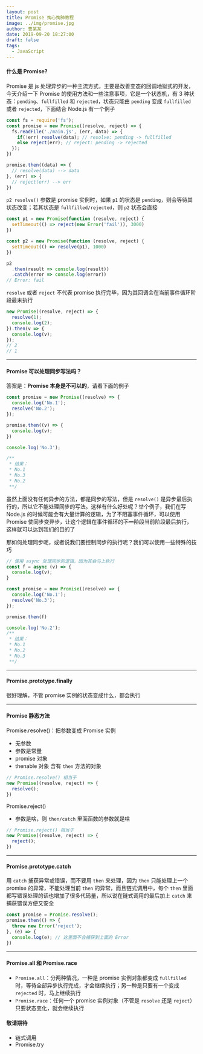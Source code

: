 ```yaml
---
layout: post
title: Promise 掏心掏肺教程
image: ../img/promise.jpg
author: 曹某某
date: 2019-09-20 18:27:00
draft: false
tags:  
  - JavaScript
---
```


#### 什么是 Promise?
Promise 是 js 处理异步的一种主流方式，主要是改善变态的回调地狱式的开发，今天介绍一下 Promise 的使用方法和一些注意事项，它是一个状态机，有 3 种状态：`pending`、`fullfilled` 和 `rejected`，状态只能由 `pending` 变成 `fullfilled` 或者 `rejected`，下面结合 Node.js 有一个例子

```javascript
const fs = require('fs');
const promise = new Promise((resolve, reject) => {
  fs.readFile('./main.js', (err, data) => {
    if(!err) resolve(data); // resolve: pending -> fullfilled
    else reject(err); // reject: pending -> rejected
  });
})

promise.then((data) => {
  // resolve(data) --> data
}, (err) => {
  // reject(err) --> err
})
```

`p2 resolve()` 参数是 promise 实例时，如果 `p1` 的状态是 `pending`，则会等待其状态改变；若其状态是 `fullfilled/rejected`，则 `p2` 状态会直接
```javascript
const p1 = new Promise(function (resolve, reject) {
  setTimeout(() => reject(new Error('fail')), 3000)
})

const p2 = new Promise(function (resolve, reject) {
  setTimeout(() => resolve(p1), 1000)
})

p2
  .then(result => console.log(result))
  .catch(error => console.log(error))
// Error: fail
```

`resolve` 或者 `reject` 不代表 promise 执行完毕，因为其回调会在当前事件循环阶段最末执行
```javascript
new Promise((resolve, reject) => {
  resolve(1);
  console.log(2);
}).then(v => {
  console.log(v);
});
// 2
// 1
```

---

#### Promise 可以处理同步写法吗？
答案是：**Promise 本身是不可以的**，请看下面的例子

```javascript
const promise = new Promise((resolve) => {
  console.log('No.1');
  resolve('No.2');
});

promise.then((v) => {
  console.log(v);
})

console.log('No.3');

/**
 * 结果：
 * No.1
 * No.3
 * No.2
 **/
```
虽然上面没有任何异步的方法，都是同步的写法，但是 `resolve()` 是异步最后执行的，所以它不能处理同步的写法。这样有什么好处呢？举个例子，我们在写 Node.js 的时候可能会有大量计算的逻辑，为了不阻塞事件循环，可以使用 Promise 使同步变异步，让这个逻辑在事件循环的<s>下一阶段</s>当前阶段最后执行，这样就可以达到我们的目的了

那如何处理同步呢，或者说我们要控制同步的执行呢？我们可以使用一些特殊的技巧

```javascript
// 使用 async 处理同步的逻辑，因为其会马上执行
const f = async (v) => {
  console.log(v);
}

const promise = new Promise((resolve) => {
  console.log('No.1');
  resolve('No.3');
});

promise.then(f)

console.log('No.2');
/**
 * 结果：
 * No.1
 * No.2
 * No.3
 **/
```

---

#### Promise.prototype.finally
很好理解，不管 promise 实例的状态变成什么，都会执行

---

#### Promise 静态方法
Promise.resolve()：把参数变成 Promise 实例
- 无参数
- 参数是常量
- promise 对象
- thenable 对象 含有 `then` 方法的对象

```javascript
// Promise.resolve() 相当于
new Promise((resolve, reject) => {
  resolve();
})
```

Promise.reject()
- 参数是啥，则 `then/catch` 里面函数的参数就是啥

```javascript
// Promise.reject() 相当于
new Promise((resolve, reject) => {
  reject();
})
```

---

#### Promise.prototype.catch
用 `catch` 捕获异常或错误，而不要用 `then` 来处理，因为 `then` 只能处理上一个 promise 的异常，不能处理当前 `then` 的异常，而且链式调用中，每个 `then` 里面都写错误处理的话也增加了很多代码量，所以说在链式调用的最后加上 `catch` 来捕获错误方便又安全

```javascript
const promise = Promise.resolve();
promise.then(() => {
  throw new Error('reject');
}, (e) => {
  console.log(e); // 这里面不会捕获到上面的 Error
})
```

---

#### Promise.all 和 Promise.race
- `Promise.all`：分两种情况，一种是 promise 实例对象都变成 `fullfilled` 时，等待全部异步执行完成，才会继续执行；另一种是只要有一个变成 `rejected` 时，马上继续执行
- `Promise.race`：任何一个 promise 实例对象（不管是 `resolve` 还是 `reject`）只要状态变化，就会继续执行

#### 敬请期待
- 链式调用
- Promise.try

